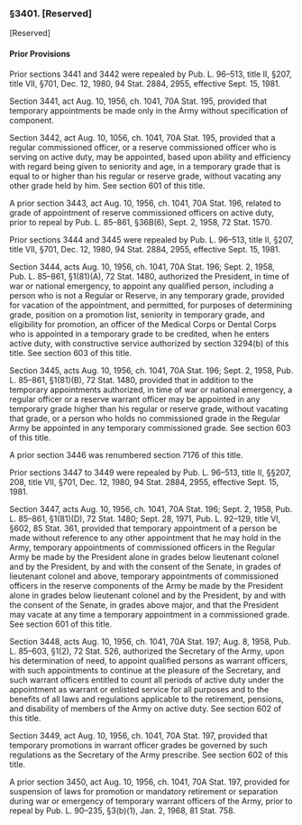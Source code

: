 ### §3401. [Reserved] ###

[Reserved]

#### Prior Provisions ####

Prior sections 3441 and 3442 were repealed by Pub. L. 96–513, title II, §207, title VII, §701, Dec. 12, 1980, 94 Stat. 2884, 2955, effective Sept. 15, 1981.

Section 3441, act Aug. 10, 1956, ch. 1041, 70A Stat. 195, provided that temporary appointments be made only in the Army without specification of component.

Section 3442, act Aug. 10, 1056, ch. 1041, 70A Stat. 195, provided that a regular commissioned officer, or a reserve commissioned officer who is serving on active duty, may be appointed, based upon ability and efficiency with regard being given to seniority and age, in a temporary grade that is equal to or higher than his regular or reserve grade, without vacating any other grade held by him. See section 601 of this title.

A prior section 3443, act Aug. 10, 1956, ch. 1041, 70A Stat. 196, related to grade of appointment of reserve commissioned officers on active duty, prior to repeal by Pub. L. 85–861, §36B(6), Sept. 2, 1958, 72 Stat. 1570.

Prior sections 3444 and 3445 were repealed by Pub. L. 96–513, title II, §207, title VII, §701, Dec. 12, 1980, 94 Stat. 2884, 2955, effective Sept. 15, 1981.

Section 3444, acts Aug. 10, 1956, ch. 1041, 70A Stat. 196; Sept. 2, 1958, Pub. L. 85–861, §1(81)(A), 72 Stat. 1480, authorized the President, in time of war or national emergency, to appoint any qualified person, including a person who is not a Regular or Reserve, in any temporary grade, provided for vacation of the appointment, and permitted, for purposes of determining grade, position on a promotion list, seniority in temporary grade, and eligibility for promotion, an officer of the Medical Corps or Dental Corps who is appointed in a temporary grade to be credited, when he enters active duty, with constructive service authorized by section 3294(b) of this title. See section 603 of this title.

Section 3445, acts Aug. 10, 1956, ch. 1041, 70A Stat. 196; Sept. 2, 1958, Pub. L. 85–861, §1(81)(B), 72 Stat. 1480, provided that in addition to the temporary appointments authorized, in time of war or national emergency, a regular officer or a reserve warrant officer may be appointed in any temporary grade higher than his regular or reserve grade, without vacating that grade, or a person who holds no commissioned grade in the Regular Army be appointed in any temporary commissioned grade. See section 603 of this title.

A prior section 3446 was renumbered section 7176 of this title.

Prior sections 3447 to 3449 were repealed by Pub. L. 96–513, title II, §§207, 208, title VII, §701, Dec. 12, 1980, 94 Stat. 2884, 2955, effective Sept. 15, 1981.

Section 3447, acts Aug. 10, 1956, ch. 1041, 70A Stat. 196; Sept. 2, 1958, Pub. L. 85–861, §1(81)(D), 72 Stat. 1480; Sept. 28, 1971, Pub. L. 92–129, title VI, §602, 85 Stat. 361, provided that temporary appointment of a person be made without reference to any other appointment that he may hold in the Army, temporary appointments of commissioned officers in the Regular Army be made by the President alone in grades below lieutenant colonel and by the President, by and with the consent of the Senate, in grades of lieutenant colonel and above, temporary appointments of commissioned officers in the reserve components of the Army be made by the President alone in grades below lieutenant colonel and by the President, by and with the consent of the Senate, in grades above major, and that the President may vacate at any time a temporary appointment in a commissioned grade. See section 601 of this title.

Section 3448, acts Aug. 10, 1956, ch. 1041, 70A Stat. 197; Aug. 8, 1958, Pub. L. 85–603, §1(2), 72 Stat. 526, authorized the Secretary of the Army, upon his determination of need, to appoint qualified persons as warrant officers, with such appointments to continue at the pleasure of the Secretary, and such warrant officers entitled to count all periods of active duty under the appointment as warrant or enlisted service for all purposes and to the benefits of all laws and regulations applicable to the retirement, pensions, and disability of members of the Army on active duty. See section 602 of this title.

Section 3449, act Aug. 10, 1956, ch. 1041, 70A Stat. 197, provided that temporary promotions in warrant officer grades be governed by such regulations as the Secretary of the Army prescribe. See section 602 of this title.

A prior section 3450, act Aug. 10, 1956, ch. 1041, 70A Stat. 197, provided for suspension of laws for promotion or mandatory retirement or separation during war or emergency of temporary warrant officers of the Army, prior to repeal by Pub. L. 90–235, §3(b)(1), Jan. 2, 1968, 81 Stat. 758.